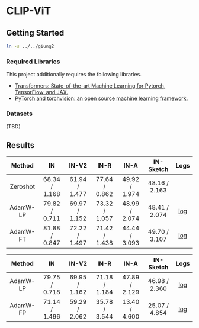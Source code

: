 # CLIP-ViT

## Getting Started
```bash
ln -s ../../giung2
```

### Required Libraries
This project additionally requires the following libraries.
* [Transformers: State-of-the-art Machine Learning for Pytorch, TensorFlow, and JAX.](https://github.com/huggingface/transformers)
* [PyTorch and torchvision: an open source machine learning framework.](https://github.com/pytorch/pytorch)

### Datasets
(TBD)

## Results

| Method   | IN            | IN-V2         | IN-R          | IN-A          | IN-Sketch     | Logs |
| :-:      | :-:           | :-:           | :-:           | :-:           | :-:           | :-:  |
| Zeroshot | 68.34 / 1.168 | 61.94 / 1.477 | 77.64 / 0.862 | 49.92 / 1.974 | 48.16 / 2.163 |
| AdamW-LP | 79.82 / 0.711 | 69.97 / 1.152 | 73.32 / 1.057 | 48.99 / 2.074 | 48.41 / 2.074 | [log](./save/clip-vit-base-patch16/AdamW-LP/bs-0256_ne-0010_lr-0.010000_wd-0.0010/0/20230208081404.log)
| AdamW-FT | 81.88 / 0.847 | 72.22 / 1.497 | 71.42 / 1.438 | 44.44 / 3.093 | 49.70 / 3.107 | [log](./save/clip-vit-base-patch16/AdamW-FT/bs-0256_ne-0010_lr-0.000010_wd-0.0001/0/20230207234539.log)

| Method   | IN            | IN-V2         | IN-R          | IN-A          | IN-Sketch     | Logs |
| :-:      | :-:           | :-:           | :-:           | :-:           | :-:           | :-:  |
| AdamW-LP | 79.75 / 0.718 | 69.95 / 1.162 | 71.18 / 1.184 | 47.89 / 2.129 | 46.98 / 2.360 | [log](./save/clip-vit-base-patch16-zero-head/AdamW-LP/bs-0256_ne-0010_lr-0.010000_wd-0.0010/0/20230211012559.log)
| AdamW-FP | 71.14 / 1.496 | 59.29 / 2.062 | 35.78 / 3.544 | 13.40 / 4.600 | 25.07 / 4.854 | [log](./save/clip-vit-base-patch16-zero-head/AdamW-FT/bs-0256_ne-0010_lr-0.000100_wd-0.0010/0/20230211180406.log)
